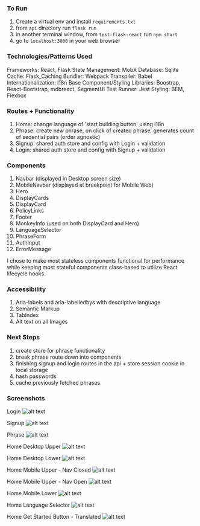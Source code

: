 ### To Run
1. Create a virtual env and install `requirements.txt`
2. from `api` directory run `flask run`
3. in another terminal window, from `test-flask-react` run `npm start`
4. go to `localhost:3000` in your web browser


### Technologies/Patterns Used

Frameworks: React, Flask
State Management: MobX
Database: Sqlite
Cache: Flask_Caching
Bundler: Webpack
Transpiler: Babel
Internationalization: i18n
Base Component/Styling Libraries: Boostrap, React-Bootstrap, mdbreact, SegmentUI
Test Runner: Jest
Styling: BEM, Flexbox

### Routes + Functionality

1. Home: change language of 'start building button' using i18n
2. Phrase: create new phrase, on click of created phrase, generates count of seqential pairs (order agnostic)
3. Signup: shared auth store and config with Login + validation
4. Login: shared auth store and config with Signup + validation

### Components

1. Navbar (displayed in Desktop screen size)
2. MobileNavbar (displayed at breakpoint for Mobile Web)
3. Hero
4. DisplayCards
5. DisplayCard
6. PolicyLinks
7. Footer
8. MonkeyInfo (used on both DisplayCard and Hero)
9. LanguageSelector
10. PhraseForm
11. AuthInput
12. ErrorMessage

I chose to make most stateless components functional for performance while keeping most stateful components class-based to utilize React lifecycle hooks.

### Accessibility

1. Aria-labels and aria-labelledbys with descriptive language
2. Semantic Markup
3. TabIndex
4. Alt text on all Images

### Next Steps

1. create store for phrase functionality
2. break phrase route down into components
3. finishing signup and login routes in the api + store session cookie in local storage
4. hash passwords
5. cache previously fetched phrases



### Screenshots

Login
![alt text](public/assets/login.png)

Signup
![alt text](public/assets/signup.png)

Phrase
![alt text](public/assets/vegetable_phrases.png)

Home Desktop Upper
![alt text](public/assets/desktop_upper.png "desktop page - upper")

Home Desktop Lower
![alt text](public/assets/desktop_lower.png "desktop page - lower")

Home Mobile Upper - Nav Closed
![alt text](public/assets/mobile_upper_nav_closed.png "mobile web - upper - nav closed")

Home Mobile Upper - Nav Open
![alt text](public/assets/mobile_upper_nav_open.png "mobile web - upper - nav open")

Home Mobile Lower
![alt text](public/assets/mobile_lower.png "mobile web - lower")

Home Language Selector
![alt text](public/assets/language_selector.png "language selector - open")

Home Get Started Button - Translated
![alt text](public/assets/translated_button.png "get started button - translated")
